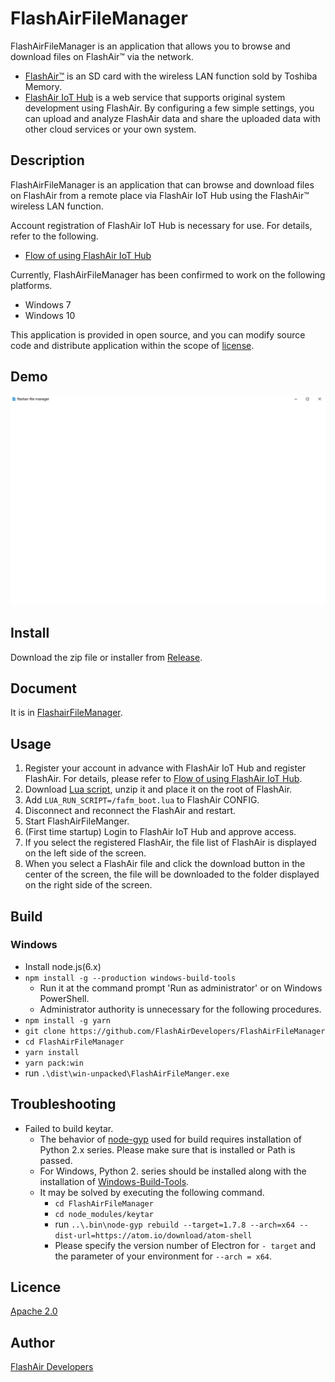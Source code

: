 FlashAirFileManager
====

FlashAirFileManager is an application that allows you to browse and download files on FlashAir™ via the network.
- [FlashAir™](http://www.flashair.info) is an SD card with the wireless LAN function sold by Toshiba Memory.
- [FlashAir IoT Hub](https://iot-hub.flashair-developers.com) is a web service that supports original system development using FlashAir. By configuring a few simple settings, you can upload and analyze FlashAir data and share the uploaded data with other cloud services or your own system.

## Description

FlashAirFileManager is an application that can browse and download files on FlashAir from a remote place via FlashAir IoT Hub using the FlashAir™ wireless LAN function.

Account registration of FlashAir IoT Hub is necessary for use. For details, refer to the following.
- [Flow of using FlashAir IoT Hub](https://www.flashair-developers.com/en/documents/tutorials/iot-hub/1/)

Currently, FlashAirFileManager has been confirmed to work on the following platforms.
- Windows 7
- Windows 10

This application is provided in open source, and you can modify source code and distribute application within the scope of [license](https://github.com/FlashAirDevelopers/FlashAirFileManager/blob/master/LICENSE.txt).

## Demo

![FlashAirFileManager Demo](https://github.com/FlashAirDevelopers/FlashAirFileManager/blob/master/img/doc/demo.gif)

## Install

Download the zip file or installer from [Release](https://github.com/FlashAirDevelopers/FlashAirFileManager/releases).

## Document

It is in [FlashairFileManager](https://www.flashair-developers.com/en/documents/tutorials/iot-hub/9/).

## Usage

1. Register your account in advance with FlashAir IoT Hub and register FlashAir. For details, please refer to [Flow of using FlashAir IoT Hub](https://www.flashair-developers.com/en/documents/tutorials/iot-hub/1/).
2. Download [Lua script](https://github.com/FlashAirDevelopers/FlashAirFileManager/releases/download/v0.1.0/FlashAirFileManagerScript-0.1.0.zip), unzip it and place it on the root of FlashAir.
3. Add `LUA_RUN_SCRIPT=/fafm_boot.lua` to FlashAir CONFIG.
4. Disconnect and reconnect the FlashAir and restart.
5. Start FlashAirFileManger.
6. (First time startup) Login to FlashAir IoT Hub and approve access.
7. If you select the registered FlashAir, the file list of FlashAir is displayed on the left side of the screen.
8. When you select a FlashAir file and click the download button in the center of the screen, the file will be downloaded to the folder displayed on the right side of the screen.

## Build

### Windows

- Install node.js(6.x)
- `npm install -g --production windows-build-tools`
   - Run it at the command prompt 'Run as administrator' or on Windows PowerShell.
   - Administrator authority is unnecessary for the following procedures.
- `npm install -g yarn`
- `git clone https://github.com/FlashAirDevelopers/FlashAirFileManager`
- `cd FlashAirFileManager`
- `yarn install`
- `yarn pack:win`
- run `.\dist\win-unpacked\FlashAirFileManger.exe`

## Troubleshooting

- Failed to build keytar.
   - The behavior of [node-gyp](https://github.com/nodejs/node-gyp) used for build requires installation of Python 2.x series. Please make sure that is installed or Path is passed.
   - For Windows, Python 2. series should be installed along with the installation of [Windows-Build-Tools](https://github.com/felixrieseberg/windows-build-tools).
   - It may be solved by executing the following command.
      - `cd FlashAirFileManager`
      - `cd node_modules/keytar`
      - run `..\.bin\node-gyp rebuild --target=1.7.8 --arch=x64 --dist-url=https://atom.io/download/atom-shell`
      - Please specify the version number of Electron for `- target` and the parameter of your environment for `--arch = x64`.

## Licence

[Apache 2.0](https://github.com/FlashAirDevelopers/FlashAirFileManager/blob/master/LICENSE.txt)

## Author

[FlashAir Developers](https://github.com/FlashAirDevelopers)
